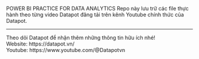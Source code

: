 POWER BI PRACTICE FOR DATA ANALYTICS
Repo này lưu trữ các file thực hành theo từng video Datapot đăng tải trên kênh Youtube chính thức của Datapot.
<hr>
Theo dõi Datapot để nhận thêm những thông tin hữu ích nhé!</br>
Website: https://datapot.vn/</br>
Youtube: https://www.youtube.com/@Datapotvn
